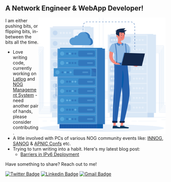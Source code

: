 ## A Network Engineer & WebApp Developer!

<img src="images/2598562.png" align="right" width="400">I am either pushing bits, or flipping bits, in-between the bits all the time.

- Love writing code, currently working on [Latlog](https://github.com/rahulmkhj/latlog) and [NOG Management System](https://github.com/rahulmkhj/nogms) - need another pair of hands, please consider contributing.
- A litle involved with PCs of various NOG community events like: [INNOG](https://innog.net/), [SANOG](https://sanog.org/) & [APNIC Confs](https://www.apnic.net/events/conferences/) etc.
- Trying to turn writing into a habit. Here's my latest blog post:
  - [Barriers in IPv6 Deployment](https://thebinary.blog/blog/barriers-in-ipv6-deployment/)

Have something to share? Reach out to me!

[![Twitter Badge](https://img.shields.io/badge/-@rahulmkhj-1ca0f1?style=flat-square&labelColor=1ca0f1&logo=twitter&logoColor=white&link=https://twitter.com/rahulmkhj)](https://twitter.com/rahulmkhj) [![Linkedin Badge](https://img.shields.io/badge/-rmakhija-blue?style=flat-square&logo=Linkedin&logoColor=white&link=https://www.linkedin.com/in/rmakhija/)](https://www.linkedin.com/in/rmakhija) [![Gmail Badge](https://img.shields.io/badge/-rahulmkhj-c14438?style=flat-square&logo=Gmail&logoColor=white&link=mailto:rahulmkhj@gmail.com)](mailto:rahulmkhj@gmail.com)

